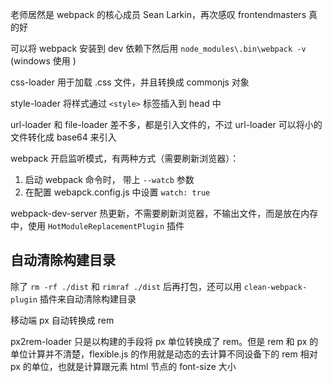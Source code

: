 老师居然是 webpack 的核心成员 Sean Larkin，再次感叹 frontendmasters 真的好

可以将 webpack 安装到 dev 依赖下然后用 `node_modules\.bin\webpack -v` (windows 使用 \)

css-loader 用于加载 .css 文件，并且转换成 commonjs 对象

style-loader 将样式通过 `<style>` 标签插入到 head 中

url-loader 和 file-loader 差不多，都是引入文件的，不过 url-loader 可以将小的文件转化成 base64 来引入

webpack 开启监听模式，有两种方式（需要刷新浏览器）：

1. 启动 webpack 命令时， 带上 `--watcb` 参数
2. 在配置 webapck.config.js 中设置 `watch: true`

webpack-dev-server 热更新，不需要刷新浏览器，不输出文件，而是放在内存中，使用 `HotModuleReplacementPlugin` 插件

## 自动清除构建目录

除了 `rm -rf ./dist` 和 `rimraf ./dist` 后再打包，还可以用 `clean-webpack-plugin` 插件来自动清除构建目录

移动端 px 自动转换成 rem

px2rem-loader 只是以构建的手段将 px 单位转换成了 rem。但是 rem 和 px 的单位计算并不清楚，flexible.js 的作用就是动态的去计算不同设备下的 rem 相对 px 的单位，也就是计算跟元素 html 节点的 font-size 大小